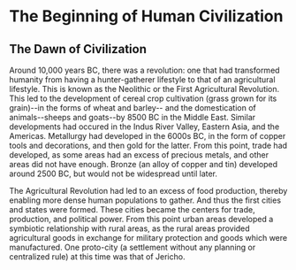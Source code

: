 # The Beginning of Human Civilization 

## The Dawn of Civilization

Around 10,000 years BC, there was a revolution: one that had transformed humanity from having a hunter-gatherer lifestyle to that of an agricultural lifestyle. This is known as the Neolithic or the First Agricultural Revolution. This led to the development of cereal crop cultivation (grass grown for its grain)--in the forms of wheat and barley-- and the domestication of animals--sheeps and goats--by 8500 BC in the Middle East. Similar developments had occured in the Indus River Valley, Eastern Asia, and the Americas. Metallurgy had developed in the 6000s BC, in the form of copper tools and decorations, and then gold for the latter. From this point, trade had developed, as some areas had an excess of precious metals, and other areas did not have enough. Bronze (an alloy of copper and tin) developed around 2500 BC, but would not be widespread until later.

The Agricultural Revolution had led to an excess of food production, thereby enabling more dense human populations to gather. And thus the first cities and states were formed. These cities became the centers for trade, production, and political power. From this point urban areas developed a symbiotic relationship with rural areas, as the rural areas provided agricultural goods in exchange for military protection and goods which were manufactured. One proto-city (a settlement without any planning or centralized rule) at this time was that of Jericho.
